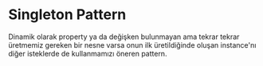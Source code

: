 ﻿# Singleton Pattern
Dinamik olarak property ya da değişken bulunmayan ama tekrar tekrar üretmemiz gereken bir nesne varsa onun ilk üretildiğinde oluşan instance'nı diğer isteklerde de kullanmamızı öneren pattern.